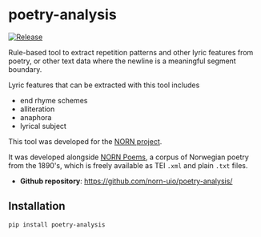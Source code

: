 # poetry-analysis

[![Release](https://img.shields.io/github/v/release/norn-uio/poetry-analysis)](https://img.shields.io/github/v/release/norn-uio/poetry-analysis)
<!--
[![Build status](https://img.shields.io/github/actions/workflow/status/norn-uio/poetry-analysis/main.yml?branch=main)](https://github.com/norn-uio/poetry-analysis/actions/workflows/main.yml?query=branch%3Amain)
[![codecov](https://codecov.io/gh/norn-uio/poetry-analysis/branch/main/graph/badge.svg)](https://codecov.io/gh/norn-uio/poetry-analysis)
[![License](https://img.shields.io/github/license/norn-uio/poetry-analysis)](https://img.shields.io/github/license/norn-uio/poetry-analysis)
-->

Rule-based tool to extract repetition patterns and other lyric features from poetry, or other text data where the newline is a meaningful segment boundary.

Lyric features that can be extracted with this tool includes

- end rhyme schemes
- alliteration
- anaphora
- lyrical subject

This tool was developed for the [NORN project](https://www.hf.uio.no/iln/english/research/projects/norn-norwegian-romantic-nationalisms/index.html).

It was developed alongside [NORN Poems](https://github.com/norn-uio/norn-poems), a corpus of Norwegian poetry from the 1890's, which is freely available as TEI `.xml` and plain `.txt` files.

- **Github repository**: <https://github.com/norn-uio/poetry-analysis/>
<!--  - **Documentation** <https://norn-uio.github.io/poetry-analysis/> -->

## Installation

```shell
pip install poetry-analysis
```
